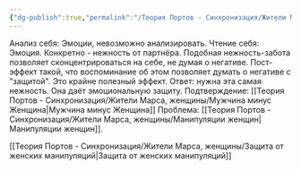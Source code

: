 ```yaml
---
{"dg-publish":true,"permalink":"/Теория Портов - Синхронизация/Жители Марса, женщины/Что нужно от женщин/"}
---
```


Анализ себя: Эмоции, невозможно анализировать.
Чтение себя: Эмоция. Конкретно - нежность от партнёра.
Подобная нежность-забота позволяет сконцентрироваться на себе, не думая о негативе.
Пост-эффект такой, что воспоминание об этом позволяет думать о негативе с "защитой". Это крайне полезный эффект.
Ответ: нужна эта самая нежность. Она даёт эмоциональную защиту.
Подтверждение: [[Теория Портов - Синхронизация/Жители Марса, женщины/Мужчина минус Женщина\|Мужчина минус Женщина]]
Проблема: [[Теория Портов - Синхронизация/Жители Марса, женщины/Манипуляции женщин\|Манипуляции женщин]].

[[Теория Портов - Синхронизация/Жители Марса, женщины/Защита от женских манипуляций\|Защита от женских манипуляций]]